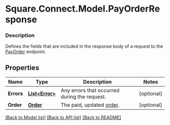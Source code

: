 # Square.Connect.Model.PayOrderResponse

### Description

Defines the fields that are included in the response body of a request to the [PayOrder](#endpoint-payorder) endpoint.

## Properties

Name | Type | Description | Notes
------------ | ------------- | ------------- | -------------
**Errors** | [**List&lt;Error&gt;**](Error.md) | Any errors that occurred during the request. | [optional] 
**Order** | [**Order**](Order.md) | The paid, updated [order](#type-order). | [optional] 



[[Back to Model list]](../README.md#documentation-for-models) [[Back to API list]](../README.md#documentation-for-api-endpoints) [[Back to README]](../README.md)

